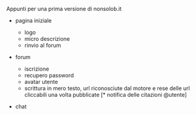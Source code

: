 Appunti per una prima versione di nonsolob.it

* pagina iniziale
  * logo
  * micro descrizione
  * rinvio al forum

* forum
  * iscrizione
  * recupero password
  * avatar utente
  * scrittura in mero testo, url riconosciute dal motore e rese delle url cliccabili una volta pubblicate
  [* notifica delle citazioni @utente]

* chat

